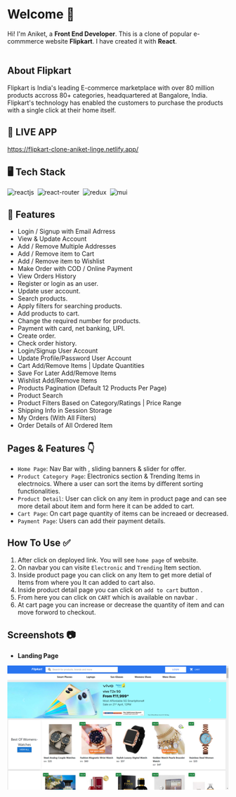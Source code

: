 # Welcome 👋
Hi! I'm Aniket, a **Front End Developer**. This is a clone of popular e-commmerce website **Flipkart**.
I have created it with **React**.
<br>
<br>

## About Flipkart
Flipkart is India's leading E-commerce marketplace with over 80 million products accross 80+ categories, headquartered at Bangalore, India. Flipkart's technology has enabled the customers to purchase the products with a single click at their home itself.

## 🚀 LIVE APP
https://flipkart-clone-aniket-linge.netlify.app/

## 🖥️ Tech Stack
![reactjs](https://img.shields.io/badge/React-20232A?style=for-the-badge&logo=react&logoColor=61DAFB)&nbsp;
![react-router](https://img.shields.io/badge/React_Router-CA4245?style=for-the-badge&logo=react-router&logoColor=white)&nbsp;
![redux](https://img.shields.io/badge/Redux-593D88?style=for-the-badge&logo=redux&logoColor=white)&nbsp;
![mui](https://img.shields.io/badge/Material--UI-0081CB?style=for-the-badge&logo=material-ui&logoColor=white)&nbsp;

## 🚀 Features
- Login / Signup with Email Adrress
- View & Update Account 
- Add / Remove Multiple Addresses
- Add / Remove item to Cart
- Add / Remove item to Wishlist
- Make Order with COD / Online Payment
- View Orders History 
- Register or login as an user.
- Update user account.
- Search products.
- Apply filters for searching products.
- Add products to cart.
- Change the required number for products.
- Payment with card, net banking, UPI.
- Create order.
- Check order history.
- Login/Signup User Account
- Update Profile/Password User Account
- Cart Add/Remove Items | Update Quantities
- Save For Later Add/Remove Items
- Wishlist Add/Remove Items
- Products Pagination (Default 12 Products Per Page)
- Product Search
- Product Filters Based on Category/Ratings | Price Range
- Shipping Info in Session Storage
- My Orders (With All Filters)
- Order Details of All Ordered Item

## Pages & Features 👇
- `Home Page`: Nav Bar with , sliding banners & slider for offer.
- `Product Category Page`: Electronics section & Trending Items in electrnoics.
                           Where a user can sort the items by different sorting functionalities.
- `Product Detail`: User can click on any item in product page and can see more                         detail about item and form here it can be added to cart.
- `Cart Page`: On cart page quantity of items can be increaed or decreased.
- `Payment Page`: Users can add their payment details.

## How To Use ✅
1. After click on deployed link. You will see `home page` of website.
2. On navbar you can visite `Electronic` and `Trending` Item section. 
3. Inside product page you can click on any Item to get more detial of Items from where you It can added to cart also.
4. Inside product detail page you can click on `add to cart` button .
5. From here you can click on `CART` which is available on navbar .
6. At cart page you can increase or decrease the quantity of item and can move forword to checkout.


## Screenshots :camera:
- **Landing Page**
<img src="/src/ReadmeImages/LandingPage.png" />